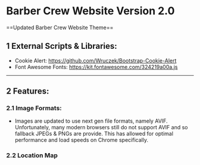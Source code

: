 # Barber Crew Website Version 2.0
==Updated Barber Crew Website Theme==

## 1 External Scripts & Libraries:
- Cookie Alert: https://github.com/Wruczek/Bootstrap-Cookie-Alert
- Font Awesome Fonts: https://kit.fontawesome.com/324219a00a.js

---

## 2 Features:

### 2.1 Image Formats:
- Images are updated to use next gen file formats, namely AVIF. Unfortunately, many modern browsers still do not support AVIF and so fallback JPEGs & PNGs are provide. This has allowed for optimal performance and load speeds on Chrome specifically.

### 2.2 Location Map
